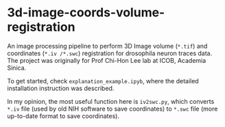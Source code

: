 # 3d-image-coords-volume-registration
An image processing pipeline to perform 3D Image volume (```*.tif```) and coordinates (```*.iv /*.swc```) registration for drosophila neuron traces data. The project was originally for Prof Chi-Hon Lee lab at ICOB, Academia Sinica.

To get started, check  ```explanation_example.ipyb```, where the detailed installation instruction was described.

In my opinion, the most useful function here is ```iv2swc.py```, which converts ```*.iv``` file (used by old NIH software to save coordinates) to ```*.swc``` file (more up-to-date format to save coordinates). 